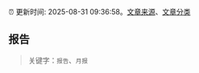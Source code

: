 :alarm_clock: 更新时间: 2025-08-31 09:36:58。[文章来源](/README.md)、[文章分类](/TAGS.md)

## 报告


> 关键字：`报告`、`月报`



